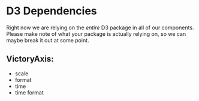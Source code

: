 D3 Dependencies
===============

Right now we are relying on the _entire_ D3 package in all of our components.  Please make note of what your package is actually relying on, so we can maybe break it out at some point.

## VictoryAxis:

- scale
- format
- time
- time format